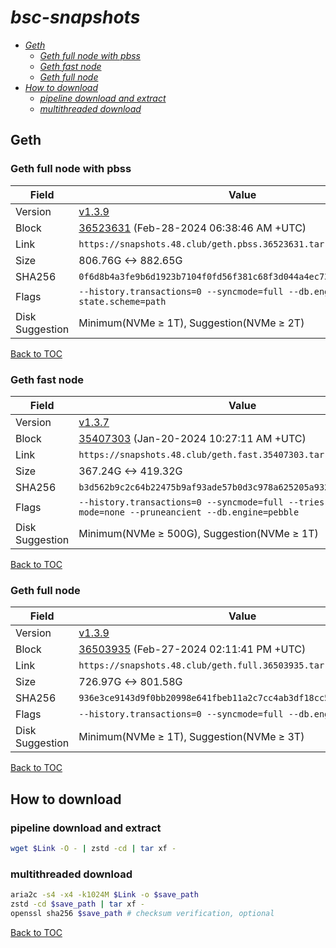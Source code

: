 # *bsc-snapshots*


- *[Geth](#geth)*
    - *[Geth full node with pbss](#geth-full-node-with-pbss)*
    - *[Geth fast node](#geth-fast-node)*
    - *[Geth full node](#geth-full-node)*
- *[How to download](#how-to-download)*
    - *[pipeline download and extract](#pipeline-download-and-extract)*
    - *[multithreaded download](#multithreaded-download)*

## Geth
### Geth full node with pbss

| Field |Value |
| --- | --- |
| Version | [v1.3.9](https://github.com/bnb-chain/bsc/releases/tag/v1.3.9) |
| Block | [36523631](https://bscscan.com/block/36523631) (Feb-28-2024 06:38:46 AM +UTC) |
| Link | `https://snapshots.48.club/geth.pbss.36523631.tar.zst` |
| Size | 806.76G <-> 882.65G |
| SHA256 | `0f6d8b4a3fe9b6d1923b7104f0fd56f381c68f3d044a4ec731e8cd8a96d525f1` |
| Flags | `--history.transactions=0 --syncmode=full --db.engine=pebble --state.scheme=path` |
| Disk Suggestion | Minimum(NVMe ≥ 1T), Suggestion(NVMe ≥ 2T)|

[Back to TOC](#bsc-snapshots)

### Geth fast node

| Field |Value |
| --- | --- |
| Version | [v1.3.7](https://github.com/bnb-chain/bsc/releases/tag/v1.3.7) |
| Block | [35407303](https://bscscan.com/block/35407303) (Jan-20-2024 10:27:11 AM +UTC) |
| Link | `https://snapshots.48.club/geth.fast.35407303.tar.zst` |
| Size | 367.24G <-> 419.32G |
| SHA256 | `b3d562b9c2c64b22475b9af93ade57b0d3c978a625205a9321e313781e169d7a` |
| Flags | `--history.transactions=0 --syncmode=full --tries-verify-mode=none --pruneancient --db.engine=pebble` |
| Disk Suggestion | Minimum(NVMe ≥ 500G), Suggestion(NVMe ≥ 1T)|

[Back to TOC](#bsc-snapshots)

### Geth full node

| Field |Value |
| --- | --- |
| Version | [v1.3.9](https://github.com/bnb-chain/bsc/releases/tag/v1.3.9) |
| Block | [36503935](https://bscscan.com/block/36503935) (Feb-27-2024 02:11:41 PM +UTC) |
| Link | `https://snapshots.48.club/geth.full.36503935.tar.zst` |
| Size | 726.97G <-> 801.58G |
| SHA256 | `936e3ce9143d9f0bb20998e641fbeb11a2c7cc4ab3df18cc5225e21ea70ed877` |
| Flags | `--history.transactions=0 --syncmode=full --db.engine=pebble` |
| Disk Suggestion | Minimum(NVMe ≥ 1T), Suggestion(NVMe ≥ 3T)|

[Back to TOC](#bsc-snapshots)

## How to download
### pipeline download and extract

```bash
wget $Link -O - | zstd -cd | tar xf -
```

### multithreaded download

```bash
aria2c -s4 -x4 -k1024M $Link -o $save_path
zstd -cd $save_path | tar xf -
openssl sha256 $save_path # checksum verification, optional
```

[Back to TOC](#bsc-snapshots)
